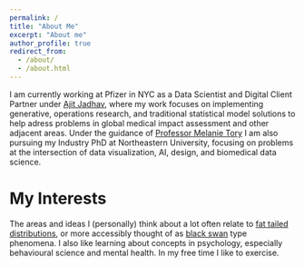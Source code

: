 ```yaml
---
permalink: /
title: "About Me"
excerpt: "About me"
author_profile: true
redirect_from: 
  - /about/
  - /about.html
---
```


I am currently working at Pfizer in NYC as a Data Scientist and Digital Client Partner under [Ajit Jadhav](https://scholar.google.com/citations?user=-4XGT3IAAAAJ&hl=en), where my work focuses on implementing generative, operations research, and traditional statistical model solutions to help adress problems in global medical impact assessment and other adjacent areas. Under the guidance of [Professor Melanie Tory](https://roux.northeastern.edu/people/melanie-tory/) I am also pursuing my Industry PhD at Northeastern University, focusing on problems at the intersection of data visualization, AI, design, and biomedical data science.

My Interests
======
The areas and ideas I (personally) think about a lot often relate to [fat tailed distributions](https://arxiv.org/abs/2001.10488), or more accessibly thought of as [black swan](https://www.randomhousebooks.com/books/176226/) type phenomena. I also like learning about concepts in psychology, especially behavioural science and mental health. In my free time I like to exercise.

